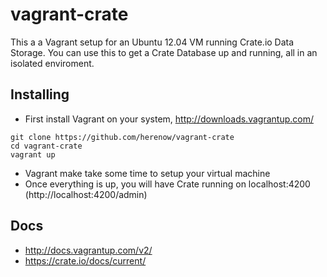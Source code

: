 vagrant-crate
=============

This a a Vagrant setup for an Ubuntu 12.04 VM running Crate.io Data Storage. You can use this to get a Crate Database up and running, all in an isolated enviroment.


Installing
----------
* First install Vagrant on your system, http://downloads.vagrantup.com/
```
git clone https://github.com/herenow/vagrant-crate
cd vagrant-crate
vagrant up
```

* Vagrant make take some time to setup your virtual machine
* Once everything is up, you will have Crate running on localhost:4200 (http://localhost:4200/admin)


Docs
----------
* http://docs.vagrantup.com/v2/
* https://crate.io/docs/current/
